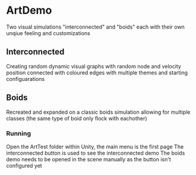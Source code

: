 # ArtDemo
 Two visual simulations "interconnected" and "boids" each with their own unqiue feeling and customizations
 
## Interconnected
 Creating random dynamic visual graphs with random node and velocity position connected with coloured edges with multiple themes and starting configuarations

## Boids
 Recreated and expanded on a classic boids simulation allowing for multiple classes (the same type of boid only flock with eachother)

### Running
 Open the ArtTest folder within Unity, the main menu is the first page
  The interconnected button is used to see the interconnected demo
  The boids demo needs to be opened in the scene manually as the button isn't configured yet

